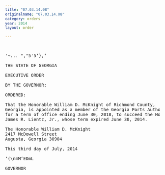 ```yaml
---
title: "07.03.14.08"
originalname: "07.03.14.08"
category: orders
year: 2014
layout: order

---
```

<pre>
 

'~... ","5'5‘},‘ 

THE STATE OF GEORGIA

EXECUTIVE ORDER

BY THE GOVERNOR:

ORDERED:

That the Honorable William D. McKnight of Richmond County,
Georgia, is appointed as a member of the Georgia Ports Authority,
for a term of office ending June 30, 2018, to succeed the Honorable
James R. Lientz, Jr., whose term expired June 30, 2014.

The Honorable William D. McKnight
2417 McDowell Street
Augusta, Georgia 30904

This third day of July, 2014

‘(\nmM‘EDmL

GOVERNOR

</pre>

